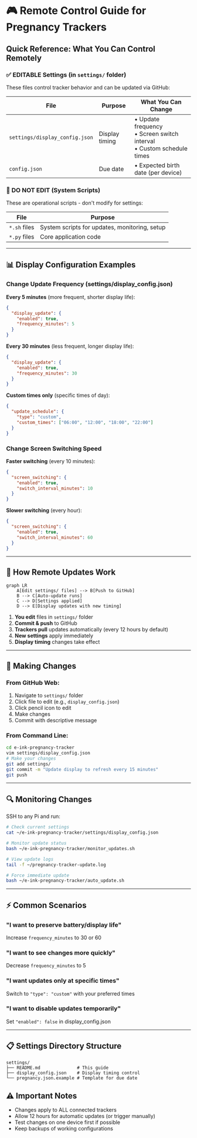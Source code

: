 # 🎮 Remote Control Guide for Pregnancy Trackers

## Quick Reference: What You Can Control Remotely

### ✅ **EDITABLE Settings** (in `settings/` folder)
These files control tracker behavior and can be updated via GitHub:

| File | Purpose | What You Can Change |
|------|---------|-------------------|
| `settings/display_config.json` | Display timing | • Update frequency<br>• Screen switch interval<br>• Custom schedule times |
| `config.json` | Due date | • Expected birth date (per device) |

### 🚫 **DO NOT EDIT** (System Scripts)
These are operational scripts - don't modify for settings:

| File | Purpose |
|------|---------|
| `*.sh` files | System scripts for updates, monitoring, setup |
| `*.py` files | Core application code |

---

## 📊 Display Configuration Examples

### Change Update Frequency (settings/display_config.json)

**Every 5 minutes** (more frequent, shorter display life):
```json
{
  "display_update": {
    "enabled": true,
    "frequency_minutes": 5
  }
}
```

**Every 30 minutes** (less frequent, longer display life):
```json
{
  "display_update": {
    "enabled": true,
    "frequency_minutes": 30
  }
}
```

**Custom times only** (specific times of day):
```json
{
  "update_schedule": {
    "type": "custom",
    "custom_times": ["06:00", "12:00", "18:00", "22:00"]
  }
}
```

### Change Screen Switching Speed

**Faster switching** (every 10 minutes):
```json
{
  "screen_switching": {
    "enabled": true,
    "switch_interval_minutes": 10
  }
}
```

**Slower switching** (every hour):
```json
{
  "screen_switching": {
    "enabled": true,
    "switch_interval_minutes": 60
  }
}
```

---

## 🔄 How Remote Updates Work

```mermaid
graph LR
    A[Edit settings/ files] --> B[Push to GitHub]
    B --> C[Auto-update runs]
    C --> D[Settings applied]
    D --> E[Display updates with new timing]
```

1. **You edit** files in `settings/` folder
2. **Commit & push** to GitHub
3. **Trackers pull** updates automatically (every 12 hours by default)
4. **New settings** apply immediately
5. **Display timing** changes take effect

---

## 📱 Making Changes

### From GitHub Web:
1. Navigate to `settings/` folder
2. Click file to edit (e.g., `display_config.json`)
3. Click pencil icon to edit
4. Make changes
5. Commit with descriptive message

### From Command Line:
```bash
cd e-ink-pregnancy-tracker
vim settings/display_config.json
# Make your changes
git add settings/
git commit -m "Update display to refresh every 15 minutes"
git push
```

---

## 🔍 Monitoring Changes

SSH to any Pi and run:
```bash
# Check current settings
cat ~/e-ink-pregnancy-tracker/settings/display_config.json

# Monitor update status
bash ~/e-ink-pregnancy-tracker/monitor_updates.sh

# View update logs
tail -f ~/pregnancy-tracker-update.log

# Force immediate update
bash ~/e-ink-pregnancy-tracker/auto_update.sh
```

---

## ⚡ Common Scenarios

### "I want to preserve battery/display life"
Increase `frequency_minutes` to 30 or 60

### "I want to see changes more quickly"
Decrease `frequency_minutes` to 5

### "I want updates only at specific times"
Switch to `"type": "custom"` with your preferred times

### "I want to disable updates temporarily"
Set `"enabled": false` in display_config.json

---

## 📋 Settings Directory Structure
```
settings/
├── README.md              # This guide
├── display_config.json    # Display timing control
└── pregnancy.json.example # Template for due date
```

## ⚠️ Important Notes
- Changes apply to ALL connected trackers
- Allow 12 hours for automatic updates (or trigger manually)
- Test changes on one device first if possible
- Keep backups of working configurations